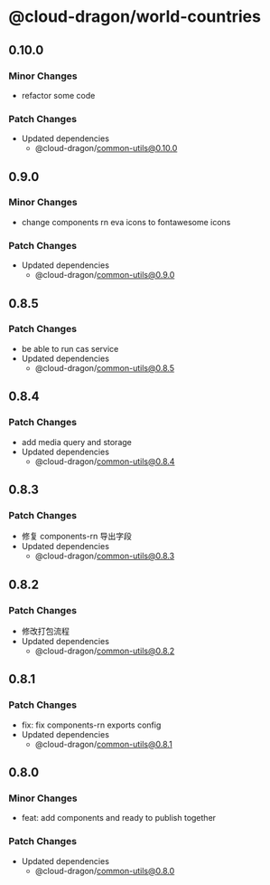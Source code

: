 # @cloud-dragon/world-countries

## 0.10.0

### Minor Changes

- refactor some code

### Patch Changes

- Updated dependencies
  - @cloud-dragon/common-utils@0.10.0

## 0.9.0

### Minor Changes

- change components rn eva icons to fontawesome icons

### Patch Changes

- Updated dependencies
  - @cloud-dragon/common-utils@0.9.0

## 0.8.5

### Patch Changes

- be able to run cas service
- Updated dependencies
  - @cloud-dragon/common-utils@0.8.5

## 0.8.4

### Patch Changes

- add media query and storage
- Updated dependencies
  - @cloud-dragon/common-utils@0.8.4

## 0.8.3

### Patch Changes

- 修复 components-rn 导出字段
- Updated dependencies
  - @cloud-dragon/common-utils@0.8.3

## 0.8.2

### Patch Changes

- 修改打包流程
- Updated dependencies
  - @cloud-dragon/common-utils@0.8.2

## 0.8.1

### Patch Changes

- fix: fix components-rn exports config
- Updated dependencies
  - @cloud-dragon/common-utils@0.8.1

## 0.8.0

### Minor Changes

- feat: add components and ready to publish together

### Patch Changes

- Updated dependencies
  - @cloud-dragon/common-utils@0.8.0
